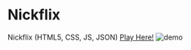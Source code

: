 # Nickflix
Nickflix (HTML5, CSS, JS, JSON)
[Play Here!](https://neekyo.github.io/Nickflix/ "View here")
![demo](demo.gif)
